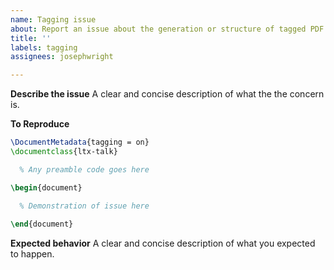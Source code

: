 ```yaml
---
name: Tagging issue
about: Report an issue about the generation or structure of tagged PDF
title: ''
labels: tagging
assignees: josephwright

---
```


**Describe the issue**
A clear and concise description of what the the concern is.

**To Reproduce**
```latex
\DocumentMetadata{tagging = on}
\documentclass{ltx-talk}

  % Any preamble code goes here

\begin{document}

  % Demonstration of issue here
  
\end{document}
```

**Expected behavior**
A clear and concise description of what you expected to happen.
